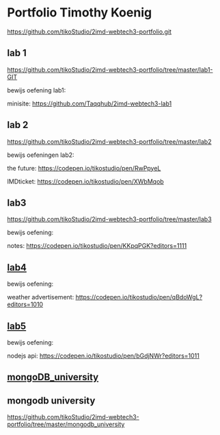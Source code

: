 # Portfolio Timothy Koenig
https://github.com/tikoStudio/2imd-webtech3-portfolio.git

## lab 1
https://github.com/tikoStudio/2imd-webtech3-portfolio/tree/master/lab1-GIT

bewijs oefening lab1: 

minisite: https://github.com/Taqqhub/2imd-webtech3-lab1

## lab 2
https://github.com/tikoStudio/2imd-webtech3-portfolio/tree/master/lab2

bewijs oefeningen lab2:

the future: https://codepen.io/tikostudio/pen/RwPpyeL

IMDticket: https://codepen.io/tikostudio/pen/XWbMqob

## lab3
https://github.com/tikoStudio/2imd-webtech3-portfolio/tree/master/lab3

bewijs oefening:

notes: https://codepen.io/tikostudio/pen/KKpqPGK?editors=1111

## [lab4](https://github.com/tikoStudio/2imd-webtech3-portfolio/tree/master/lab4)

bewijs oefening:

weather advertisement: https://codepen.io/tikostudio/pen/qBdoWgL?editors=1010

## [lab5](https://github.com/tikoStudio/2imd-webtech3-portfolio/tree/master/lab5)

bewijs oefening:

nodejs api: https://codepen.io/tikostudio/pen/bGdjNWr?editors=1011

## [mongoDB_university](https://github.com/tikoStudio/2imd-webtech3-portfolio/tree/master/mongodb_university)

## mongodb university
https://github.com/tikoStudio/2imd-webtech3-portfolio/tree/master/mongodb_university
